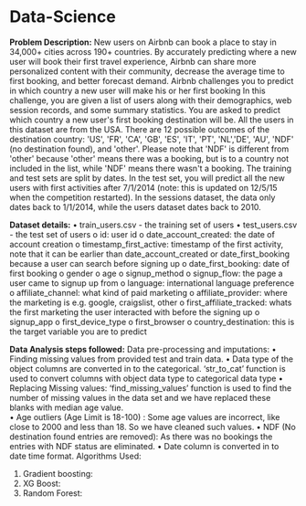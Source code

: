 # Data-Science

**Problem Description:**
New users on Airbnb can book a place to stay in 34,000+ cities across 190+ countries. By accurately predicting where a new user will book their first travel experience, Airbnb can share more personalized content with their community, decrease the average time to first booking, and better forecast demand. Airbnb challenges you to predict in which country a new user will make his or her first booking
In this challenge, you are given a list of users along with their demographics, web session records, and some summary statistics. You are asked to predict which country a new user's first booking destination will be. All the users in this dataset are from the USA.
There are 12 possible outcomes of the destination country: 'US', 'FR', 'CA', 'GB', 'ES', 'IT', 'PT', 'NL','DE', 'AU', 'NDF' (no destination found), and 'other'. Please note that 'NDF' is different from 'other' because 'other' means there was a booking, but is to a country not included in the list, while 'NDF' means there wasn't a booking.
The training and test sets are split by dates. In the test set, you will predict all the new users with first activities after 7/1/2014 (note: this is updated on 12/5/15 when the competition restarted). In the sessions dataset, the data only dates back to 1/1/2014, while the users dataset dates back to 2010.

**Dataset details:**
•	train_users.csv - the training set of users
•	test_users.csv - the test set of users
o	id: user id
o	date_account_created: the date of account creation
o	timestamp_first_active: timestamp of the first activity, note that it can be earlier than date_account_created or date_first_booking because a user can search before signing up
o	date_first_booking: date of first booking
o	gender
o	age
o	signup_method
o	signup_flow: the page a user came to signup up from
o	language: international language preference
o	affiliate_channel: what kind of paid marketing
o	affiliate_provider: where the marketing is e.g. google, craigslist, other
o	first_affiliate_tracked: whats the first marketing the user interacted with before the signing up
o	signup_app
o	first_device_type
o	first_browser
o	country_destination: this is the target variable you are to predict

**Data Analysis steps followed:**
Data pre-processing and imputations:
•	Finding missing values from provided test and train data.
•	Data type of the object columns are converted in to the categorical. ‘str_to_cat’ function is used  to convert  columns with object data type to categorical data type
•	Replacing Missing values: ‘find_missing_values’ function is used to find the number of missing values in the data set and we have replaced these blanks with median age value.  
•	Age outliers (Age Limit is 18-100) : Some age values are incorrect, like close to 2000 and less than 18. So we have cleaned such values.
•	NDF (No destination found entries are removed): As there was no bookings the entries with NDF status are eliminated.
•	Date column is converted in to date time format.
Algorithms Used:
1) Gradient boosting:
2) XG Boost:
3) Random Forest: 

